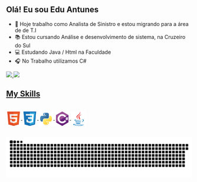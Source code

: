 ## Olá! Eu sou Edu Antunes


- 🔭 Hoje trabalho como Analista de Sinistro e estou migrando para a área de de T.I
- 📚 Estou cursando Análise e desenvolvimento de sistema, na Cruzeiro do Sul
- 💻 Estudando Java / Html na Faculdade 
- 🎧 No Trabalho utilizamos C#

<div>
  <a href="https://github.com/Edu-Antunes">
  <img height="180em" src="https://github-readme-stats.vercel.app/api?username=Edu-Antunes&show_icons=true&theme=dark&include_all_commits=true&count_private=true"/>
  <img height="180em" src="https://github-readme-stats.vercel.app/api/top-langs/?username=Edu-Antunes&layout=compact&langs_count=16&theme=dark"/>
    
</div>
  
  ## My Skills
  
<div style="display: inline_block"><br>
  <img align="center" alt="Edu-HTML" height="40" width="40" src="https://raw.githubusercontent.com/devicons/devicon/master/icons/html5/html5-original.svg">
  <img align="center" alt="Edu-CSS" height="40" width="40" src="https://raw.githubusercontent.com/devicons/devicon/master/icons/css3/css3-original.svg">
  <img align="center" alt="Edu-Python" height="40" width="40" src="https://raw.githubusercontent.com/devicons/devicon/master/icons/python/python-original.svg">
  <img align="center" alt="Edu-Csharp" height="40" width="40" src="https://raw.githubusercontent.com/devicons/devicon/master/icons/csharp/csharp-original.svg">
  <img align="center" alt="Edu-java" height="40" width="40" src="https://raw.githubusercontent.com/devicons/devicon/master/icons/java/java-original.svg">  
</div>
  
 ##
  
<div> 
  
 
  ![Snake animation](https://github.com/Edu-Antunes/Edu-Antunes/blob/output/github-contribution-grid-snake.svg) 
 
 
</div>
 
 


